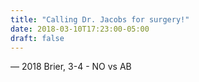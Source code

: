 ```yaml
---
title: "Calling Dr. Jacobs for surgery!"
date: 2018-03-10T17:23:00-05:00
draft: false
---
```

— 2018 Brier, 3-4 - NO vs AB
<!--more--> 

